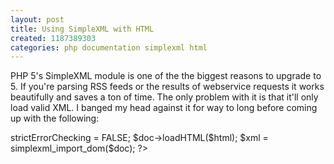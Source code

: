 ```yaml
---
layout: post
title: Using SimpleXML with HTML
created: 1187389303
categories: php documentation simplexml html
---
```

PHP 5's SimpleXML module is one of the the biggest reasons to upgrade to 5. If you're parsing RSS feeds or the results of webservice requests it works beautifully and saves a ton of time. The only problem with it is that it'll only load valid XML. I banged my head against it for way to long before coming up with the following:
<?php
  $doc = new DOMDocument();
  $doc->strictErrorChecking = FALSE;
  $doc->loadHTML($html);
  $xml = simplexml_import_dom($doc);
?>

